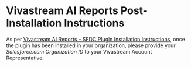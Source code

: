 # Vivastream AI Reports Post-Installation Instructions

As per [Vivastream AI Reports – SFDC Plugin Installation Instructions](https://drive.google.com/file/d/1XCIPUaFUa8hA32Bi49GW4L6K_XtHT-W9/view?usp=share_link), once the plugin has been installed in your organization, please provide your _Salesforce.com Organization ID_ to your Vivastream Account Representative.